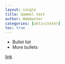 ```yaml
---
layout: single
title: Gammel test
author: Webmaster
categories: [aktiviteter]
toc: true
---
```





- Bullet list
- More bullets

[link](https://dr.dk)
